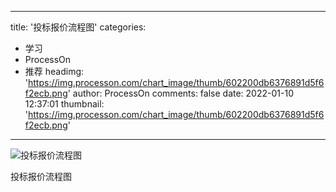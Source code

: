 
---
title: '投标报价流程图'
categories: 
 - 学习
 - ProcessOn
 - 推荐
headimg: 'https://img.processon.com/chart_image/thumb/602200db6376891d5f6f2ecb.png'
author: ProcessOn
comments: false
date: 2022-01-10 12:37:01
thumbnail: 'https://img.processon.com/chart_image/thumb/602200db6376891d5f6f2ecb.png'
---

<div>   
<img class="thumb" alt="投标报价流程图" src="https://img.processon.com/chart_image/thumb/602200db6376891d5f6f2ecb.png" referrerpolicy="no-referrer">
<p>投标报价流程图</p>  
</div>
            